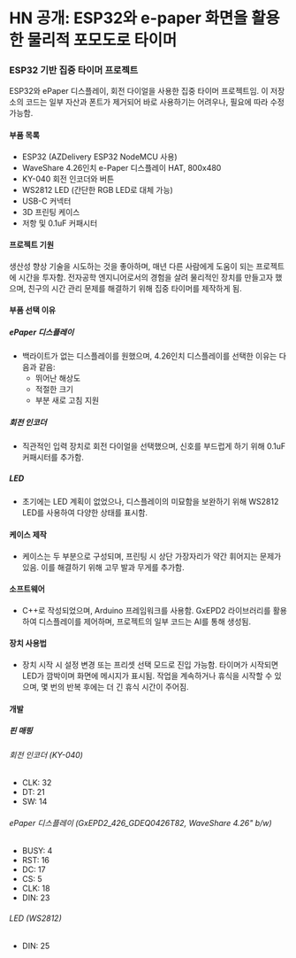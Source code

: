 # HN 공개: ESP32와 e-paper 화면을 활용한 물리적 포모도로 타이머


### ESP32 기반 집중 타이머 프로젝트

ESP32와 ePaper 디스플레이, 회전 다이얼을 사용한 집중 타이머 프로젝트임. 이 저장소의 코드는 일부 자산과 폰트가 제거되어 바로 사용하기는 어려우나, 필요에 따라 수정 가능함.

#### 부품 목록

* ESP32 (AZDelivery ESP32 NodeMCU 사용)
* WaveShare 4.26인치 e-Paper 디스플레이 HAT, 800x480
* KY-040 회전 인코더와 버튼
* WS2812 LED (간단한 RGB LED로 대체 가능)
* USB-C 커넥터
* 3D 프린팅 케이스
* 저항 및 0.1uF 커패시터

#### 프로젝트 기원

생산성 향상 기술을 시도하는 것을 좋아하며, 매년 다른 사람에게 도움이 되는 프로젝트에 시간을 투자함. 전자공학 엔지니어로서의 경험을 살려 물리적인 장치를 만들고자 했으며, 친구의 시간 관리 문제를 해결하기 위해 집중 타이머를 제작하게 됨.

#### 부품 선택 이유

##### ePaper 디스플레이

* 백라이트가 없는 디스플레이를 원했으며, 4.26인치 디스플레이를 선택한 이유는 다음과 같음:
  + 뛰어난 해상도
  + 적절한 크기
  + 부분 새로 고침 지원

##### 회전 인코더

* 직관적인 입력 장치로 회전 다이얼을 선택했으며, 신호를 부드럽게 하기 위해 0.1uF 커패시터를 추가함.

##### LED

* 초기에는 LED 계획이 없었으나, 디스플레이의 미묘함을 보완하기 위해 WS2812 LED를 사용하여 다양한 상태를 표시함.

#### 케이스 제작

* 케이스는 두 부분으로 구성되며, 프린팅 시 상단 가장자리가 약간 휘어지는 문제가 있음. 이를 해결하기 위해 고무 발과 무게를 추가함.

#### 소프트웨어

* C++로 작성되었으며, Arduino 프레임워크를 사용함. GxEPD2 라이브러리를 활용하여 디스플레이를 제어하며, 프로젝트의 일부 코드는 AI를 통해 생성됨.

#### 장치 사용법

* 장치 시작 시 설정 변경 또는 프리셋 선택 모드로 진입 가능함. 타이머가 시작되면 LED가 깜박이며 화면에 메시지가 표시됨. 작업을 계속하거나 휴식을 시작할 수 있으며, 몇 번의 반복 후에는 더 긴 휴식 시간이 주어짐.

#### 개발

##### 핀 매핑

###### 회전 인코더 (KY-040)

* CLK: 32
* DT: 21
* SW: 14

###### ePaper 디스플레이 (GxEPD2\_426\_GDEQ0426T82, WaveShare 4.26" b/w)

* BUSY: 4
* RST: 16
* DC: 17
* CS: 5
* CLK: 18
* DIN: 23

###### LED (WS2812)

* DIN: 25
